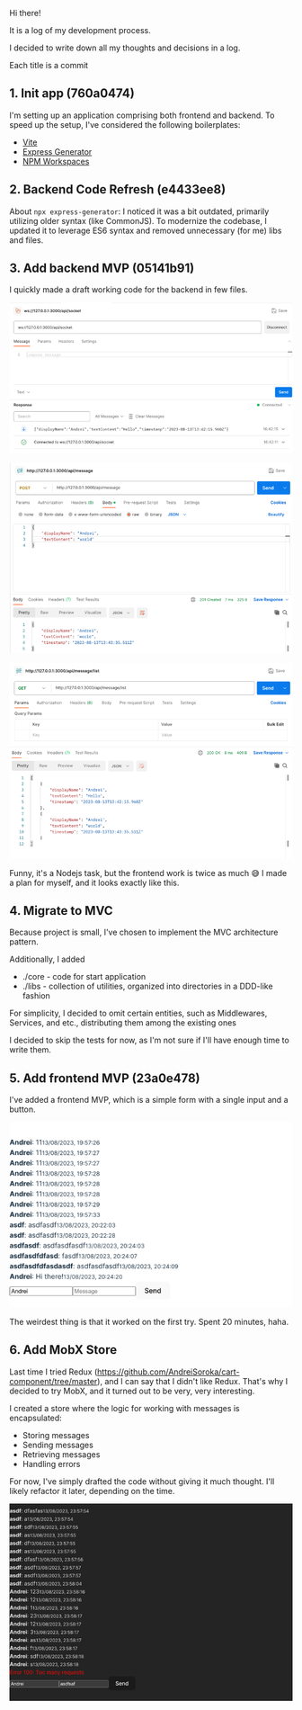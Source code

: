 Hi there!

It is a log of my development process.

I decided to write down all my thoughts and decisions in a log.

Each title is a commit

## 1. Init app (760a0474)

I'm setting up an application comprising both frontend and backend. To speed up the setup, I've considered the following
boilerplates:

- [Vite](https://expressjs.com/en/starter/generator.html)
- [Express Generator](https://vitejs.dev/guide/)
- [NPM Workspaces](https://docs.npmjs.com/cli/v9/using-npm/workspaces?v=true)

## 2. Backend Code Refresh (e4433ee8)

About `npx express-generator`: I noticed it was a bit outdated, primarily utilizing older syntax (like CommonJS). To
modernize the codebase,
I updated it to leverage ES6 syntax and removed unnecessary (for me) libs and files.

## 3. Add backend MVP (05141b91)

I quickly made a draft working code for the backend in few files.

![img.png](img.png)

![img_1.png](img_1.png)

![img_2.png](img_2.png)

Funny, it's a Nodejs task, but the frontend work is twice as much 😅
I made a plan for myself, and it looks exactly like this.

## 4. Migrate to MVC

Because project is small, I've chosen to implement the MVC architecture pattern.

Additionally, I added

- ./core - code for start application
- ./libs - collection of utilities, organized into directories in a DDD-like fashion

For simplicity, I decided to omit certain entities, such as Middlewares, Services, and etc., distributing them among the
existing ones

I decided to skip the tests for now, as I'm not sure if I'll have enough time to write them.

## 5. Add frontend MVP (23a0e478)

I've added a frontend MVP, which is a simple form with a single input and a button.

![img_3.png](img_3.png)

The weirdest thing is that it worked on the first try. Spent 20 minutes, haha.

## 6. Add MobX Store

Last time I tried Redux (https://github.com/AndreiSoroka/cart-component/tree/master),
and I can say that I didn't like
Redux. That's why I decided to try MobX, and it turned out to
be very, very interesting.

I created a store where the logic for working with messages is encapsulated:
- Storing messages
- Sending messages
- Retrieving messages
- Handling errors

For now, I've simply drafted the code without giving it much thought. I'll likely refactor it later, depending on the
time.

![img_4.png](img_4.png)
